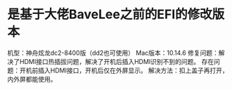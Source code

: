 # 是基于大佬BaveLee之前的EFI的修改版本
机型：神舟炫龙dc2-8400版（dd2也可使用）
Mac版本：10.14.6
修复问题：解决了HDMI接口热插拔问题，解决了开机后插入HDMI识别不到的问题。
存在问题：开机前插入HDMI接口，开机后仅在外屏显示。
解决方法：扣上盖子再打开，内外屏都能使用。
